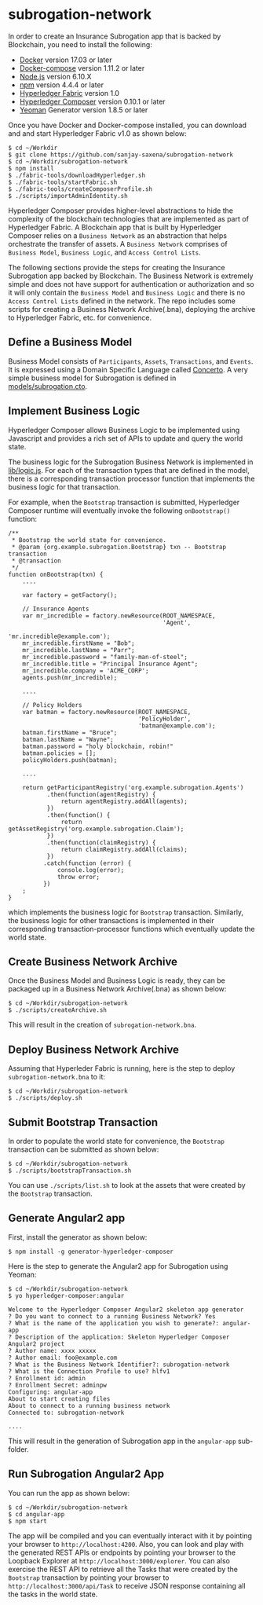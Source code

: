# subrogation-network

In order to create an Insurance Subrogation app that is backed by Blockchain, you need to install the following:

 * [Docker](https://www.docker.com/) version 17.03 or later
 * [Docker-compose](https://docs.docker.com/compose/) version 1.11.2 or later
 * [Node.js](https://nodejs.org/en/) version 6.10.X
 * [npm](https://www.npmjs.com/) version 4.4.4 or later
 * [Hyperledger Fabric](https://hyperledger-fabric.readthedocs.io/en/latest/) version 1.0
 * [Hyperledger Composer](https://hyperledger.github.io/composer/introduction/introduction.html) version 0.10.1 or later
 * [Yeoman](http://yeoman.io/) Generator version 1.8.5 or later


Once you have Docker and Docker-compose installed, you can download and and start Hyperledger Fabric v1.0 as shown below:

```
$ cd ~/Workdir
$ git clone https://github.com/sanjay-saxena/subrogation-network
$ cd ~/Workdir/subrogation-network
$ npm install
$ ./fabric-tools/downloadHyperledger.sh
$ ./fabric-tools/startFabric.sh
$ ./fabric-tools/createComposerProfile.sh
$ ./scripts/importAdminIdentity.sh
```

Hyperledger Composer provides higher-level abstractions to hide the complexity of the blockchain technologies that are implemented as part of Hyperledger Fabric. A Blockchain app that is built by Hyperledger Composer relies on a `Business Network` as an abstraction that helps orchestrate the transfer of assets. A `Business Network` comprises of `Business Model`, `Business Logic`, and `Access Control Lists`.

The following sections provide the steps for creating the Insurance Subrogation app backed by Blockchain. The Business Network is extremely simple and does not have support for authentication or authorization and so it will only contain the `Business Model` and `Business Logic` and there is no `Access Control Lists` defined in the network. The repo includes some scripts for creating a Business Network Archive(.bna), deploying the archive to Hyperledger Fabric, etc. for convenience.

## Define a Business Model

Business Model consists of `Participants`, `Assets`, `Transactions`, and `Events`. It is expressed using a Domain Specific Language called [Concerto](https://hyperledger.github.io/composer/reference/cto_language.html). A very simple business model for Subrogation is defined in [models/subrogation.cto](./models/subrogation.cto).


## Implement Business Logic

Hyperledger Composer allows Business Logic to be implemented using Javascript and provides a rich set of APIs to update and query the world state.

The business logic for the Subrogation Business Network is implemented in [lib/logic.js](./lib/logic.js). For each of the transaction types that are defined in the model, there is a corresponding transaction processor function that implements the business logic for that transaction.

For example, when the `Bootstrap` transaction is submitted, Hyperledger Composer runtime will eventually invoke the following `onBootstrap()` function:

```
/**
 * Bootstrap the world state for convenience.
 * @param {org.example.subrogation.Bootstrap} txn -- Bootstrap transaction
 * @transaction
 */
function onBootstrap(txn) {
    ....

    var factory = getFactory();

    // Insurance Agents
    var mr_incredible = factory.newResource(ROOT_NAMESPACE,
                                            'Agent',
                                            'mr.incredible@example.com');
    mr_incredible.firstName = "Bob";
    mr_incredible.lastName = "Parr";
    mr_incredible.password = "family-man-of-steel";
    mr_incredible.title = "Principal Insurance Agent";
    mr_incredible.company = 'ACME_CORP';
    agents.push(mr_incredible);

    ....

    // Policy Holders
    var batman = factory.newResource(ROOT_NAMESPACE,
                                     'PolicyHolder',
                                     'batman@example.com');
    batman.firstName = "Bruce";
    batman.lastName = "Wayne";
    batman.password = "holy blockchain, robin!"
    batman.policies = [];
    policyHolders.push(batman);

    ....

    return getParticipantRegistry('org.example.subrogation.Agents')
           .then(function(agentRegistry) {
               return agentRegistry.addAll(agents);
           })
           .then(function() {
               return getAssetRegistry('org.example.subrogation.Claim');
           })
           .then(function(claimRegistry) {
               return claimRegistry.addAll(claims);
           })
          .catch(function (error) {
              console.log(error);
              throw error;
          })
    ;
}
```

which implements the business logic for `Bootstrap` transaction. Similarly, the business logic for other transactions is implemented in their corresponding transaction-processor functions which eventually update the world state.

## Create Business Network Archive

Once the Business Model and Business Logic is ready, they can be packaged up in a Business Network Archive(.bna) as shown below:

```
$ cd ~/Workdir/subrogation-network
$ ./scripts/createArchive.sh
```

This will result in the creation of `subrogation-network.bna`.

## Deploy Business Network Archive

Assuming that Hyperleder Fabric is running, here is the step to deploy `subrogation-network.bna` to it:

```
$ cd ~/Workdir/subrogation-network
$ ./scripts/deploy.sh
```

## Submit Bootstrap Transaction

In order to populate the world state for convenience, the `Bootstrap` transaction can be submitted as shown below:

```
$ cd ~/Workdir/subrogation-network
$ ./scripts/bootstrapTransaction.sh
```

You can use `./scripts/list.sh` to look at the assets that were created by the `Bootstrap` transaction.

## Generate Angular2 app

First, install the generator as shown below:

```
$ npm install -g generator-hyperledger-composer
```

Here is the step to generate the Angular2 app for Subrogation using Yeoman:

```
$ cd ~/Workdir/subrogation-network
$ yo hyperledger-composer:angular

Welcome to the Hyperledger Composer Angular2 skeleton app generator
? Do you want to connect to a running Business Network? Yes
? What is the name of the application you wish to generate?: angular-app
? Description of the application: Skeleton Hyperledger Composer Angular2 project
? Author name: xxxx xxxxx
? Author email: foo@example.com
? What is the Business Network Identifier?: subrogation-network
? What is the Connection Profile to use? hlfv1
? Enrollment id: admin
? Enrollment Secret: adminpw
Configuring: angular-app
About to start creating files
About to connect to a running business network
Connected to: subrogation-network

....
```

This will result in the generation of Subrogation app in the `angular-app` sub-folder.

## Run Subrogation  Angular2 App

You can run the app as shown below:

```
$ cd ~/Workdir/subrogation-network
$ cd angular-app
$ npm start

````

The app will be compiled and you can eventually interact with it by pointing your browser to `http://localhost:4200`. Also, you can look and play with the generated REST APIs or endpoints by
pointing your browser to the Loopback Explorer at `http://localhost:3000/explorer`. You can
also exercise the REST API to retrieve all the Tasks that were created by the
`Bootstrap` transaction by pointing your browser to `http://localhost:3000/api/Task` to
receive JSON response containing all the tasks in the world state.
